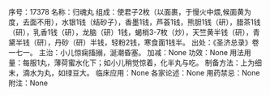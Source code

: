 序号：17378
名称：归魂丸
组成：使君子2枚（以面裹，于慢火中煨,候面黄为度，去面不用），水银1钱（结砂子），香墨1钱，芦荟1钱，熊胆1钱（研），腊茶1钱（研），乳香1钱（研），龙脑（研）1钱，蝎梢3-7枚（炒），天竺黄半钱（研），青黛半钱（研），丹砂（研）半钱，轻粉2钱，寒食面1钱半。
出处：《圣济总录》卷一七一。
主治：小儿惊痫搐搦，涎潮昏塞。
加减：None
功效：None
用法用量：每服1丸，薄荷蜜水化下；如小儿稍觉惊着，化半丸与吃。
制备方法：上为细末，滴水为丸，如绿豆大。
临床应用：None
各家论述：None
用药禁忌：None
附注：None
